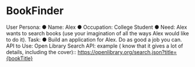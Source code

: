 # BookFinder
User Persona:
● Name: Alex
● Occupation: College Student
● Need: Alex wants to search books (use your imagination of all the ways Alex would like to do it).
Task:
● Build an application for Alex. Do as good a job you can.
API to Use: Open Library Search API: example ( know that it gives a lot of details, including the cover)::
https://openlibrary.org/search.json?title={bookTitle}
